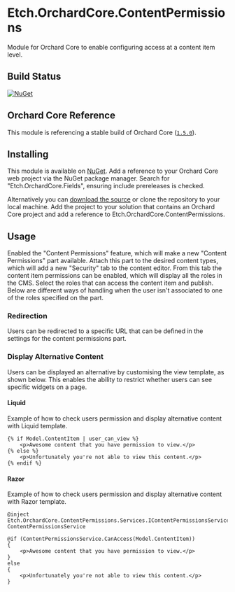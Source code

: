 # Etch.OrchardCore.ContentPermissions

Module for Orchard Core to enable configuring access at a content item level.

## Build Status

[![NuGet](https://img.shields.io/nuget/v/Etch.OrchardCore.ContentPermissions.svg)](https://www.nuget.org/packages/Etch.OrchardCore.ContentPermissions)

## Orchard Core Reference

This module is referencing a stable build of Orchard Core ([`1.5.0`](https://www.nuget.org/packages/OrchardCore.Module.Targets/1.5.0)).

## Installing

This module is available on [NuGet](https://www.nuget.org/packages/Etch.OrchardCore.ContentPermissions). Add a reference to your Orchard Core web project via the NuGet package manager. Search for "Etch.OrchardCore.Fields", ensuring include prereleases is checked.

Alternatively you can [download the source](https://github.com/etchuk/Etch.OrchardCore.ContentPermissions/archive/master.zip) or clone the repository to your local machine. Add the project to your solution that contains an Orchard Core project and add a reference to Etch.OrchardCore.ContentPermissions.

## Usage

Enabled the "Content Permissions" feature, which will make a new "Content Permissions" part available. Attach this part to the desired content types, which will add a new "Security" tab to the content editor. From this tab the content item permissions can be enabled, which will display all the roles in the CMS. Select the roles that can access the content item and publish. Below are different ways of handling when the user isn't associated to one of the roles specified on the part.

### Redirection

Users can be redirected to a specific URL that can be defined in the settings for the content permissions part.

### Display Alternative Content

Users can be displayed an alternative by customising the view template, as shown below. This enables the ability to restrict whether users can see specific widgets on a page.

#### Liquid

Example of how to check users permission and display alternative content with Liquid template.

```
{% if Model.ContentItem | user_can_view %}
	<p>Awesome content that you have permission to view.</p>
{% else %}
	<p>Unfortunately you're not able to view this content.</p>
{% endif %}
```

#### Razor

Example of how to check users permission and display alternative content with Razor template.

```
@inject Etch.OrchardCore.ContentPermissions.Services.IContentPermissionsService ContentPermissionsService

@if (ContentPermissionsService.CanAccess(Model.ContentItem))
{
    <p>Awesome content that you have permission to view.</p>
}
else
{
    <p>Unfortunately you're not able to view this content.</p>
}
```